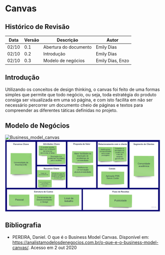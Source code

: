 # Canvas

## Histórico de Revisão

Data|Versão|Descrição|Autor
-|-|-|-
02/10|0.1|Abertura do documento|Emily Dias|
02/10|0.2|Introdução|Emily Dias|
02/10|0.3|Modelo de negócios|Emily Dias, Enzo|


## Introdução

Utilizando os conceitos de design thinking, o canvas foi feito de uma formas simples que permite que todo negócio, ou seja, toda estratégia do produto consiga ser visualizada em uma só página, e com isto facilita em não ser necessário percorrer um documento cheio de páginas e textos para compreender as diferentes táticas definidas no projeto.

## Modelo de Negócios

![Business_model_canvas](https://user-images.githubusercontent.com/52640974/94971881-69d8d180-04de-11eb-9f39-4437a24852a8.jpg)
<img src="../docs/Imagens/Canvas/Business_model_canvas.jpg">


## Bibliografia

* PEREIRA, Daniel. O que é o Business Model Canvas. Disponível em: <https://analistamodelosdenegocios.com.br/o-que-e-o-business-model-canvas/>. Acesso em 2 out 2020

